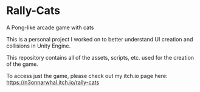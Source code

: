 # Rally-Cats
A Pong-like arcade game with cats

This is a personal project I worked on to better understand UI creation and collisions in Unity Engine.

This repository contains all of the assets, scripts, etc. used for the creation of the game.

To access just the game, please check out my itch.io page here: https://n3onnarwhal.itch.io/rally-cats

